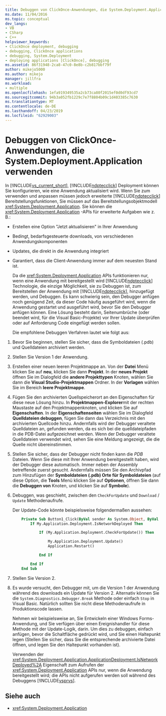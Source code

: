 ```yaml
---
title: Debuggen von ClickOnce-Anwendungen, die System.Deployment.Application verwenden | Microsoft-Dokumentation
ms.date: 11/04/2016
ms.topic: conceptual
dev_langs:
- VB
- CSharp
- C++
helpviewer_keywords:
- ClickOnce deployment, debugging
- debugging, ClickOnce applications
- debugging, System.Deployment
- deploying applications [ClickOnce], debugging
ms.assetid: 86f31948-2ca8-47c0-8e8b-c2b817bbf79f
author: mikejo5000
ms.author: mikejo
manager: jillfra
ms.workload:
- multiple
ms.openlocfilehash: 1efa919349535a2cb73ca80f2015ef0d0df93cd7
ms.sourcegitcommit: 94b3a052fb1229c7e7f8804b09c1d403385c7630
ms.translationtype: MT
ms.contentlocale: de-DE
ms.lasthandoff: 04/23/2019
ms.locfileid: "62929003"
---
```

# <a name="debug-clickonce-applications-that-use-systemdeploymentapplication"></a>Debuggen von ClickOnce-Anwendungen, die System.Deployment.Application verwenden
In [!INCLUDE[vs_current_short](../code-quality/includes/vs_current_short_md.md)], [!INCLUDE[ndptecclick](../deployment/includes/ndptecclick_md.md)] Deployment können Sie konfigurieren, wie eine Anwendung aktualisiert wird. Wenn Sie zum verwenden und anpassen müssen jedoch erweiterte [!INCLUDE[ndptecclick](../deployment/includes/ndptecclick_md.md)] Bereitstellungsfunktionen, Sie müssen auf das Bereitstellungsobjektmodell <xref:System.Deployment.Application>. Sie können die <xref:System.Deployment.Application> -APIs für erweiterte Aufgaben wie z. B.:

- Erstellen eine Option "Jetzt aktualisieren" in Ihrer Anwendung

- Bedingt, bedarfsgesteuerte downloads, von verschiedenen Anwendungskomponenten

- Updates, die direkt in die Anwendung integriert

- Garantiert, dass die Client-Anwendung immer auf dem neuesten Stand ist.

  Da die <xref:System.Deployment.Application> APIs funktionieren nur, wenn eine Anwendung mit bereitgestellt wird [!INCLUDE[ndptecclick](../deployment/includes/ndptecclick_md.md)] Technologie, die einzige Möglichkeit, sie zu Debuggen ist, zum Bereitstellen der Anwendung mit [!INCLUDE[ndptecclick](../deployment/includes/ndptecclick_md.md)], hinzugefügt werden, und Debuggen. Es kann schwierig sein, den Debugger anfügen noch genügend Zeit, da dieser Code häufig ausgeführt wird, wenn die Anwendung gestartet und ausgeführt wird, bevor Sie den Debugger anfügen können. Eine Lösung besteht darin, Seitenumbrüche (oder beendet wird, für die Visual Basic-Projekte) vor Ihrer Update überprüfen oder auf Anforderung Code eingefügt werden sollen.

  Die empfohlene Debuggen Verfahren lautet wie folgt aus:

1. Bevor Sie beginnen, stellen Sie sicher, dass die Symboldateien (.pdb) und Quelldateien archiviert werden.

2. Stellen Sie Version 1 der Anwendung.

3. Erstellen einer neuen leeren Projektmappe an. Von der **Datei** Menü klicken Sie auf **neu**, klicken Sie dann **Projekt**. In der **neues Projekt** öffnen Sie im Dialogfeld die **andere Projekttypen** Knoten, wählen Sie dann die **Visual Studio-Projektmappen** Ordner. In der **Vorlagen** wählen Sie im Bereich **leere Projektmappe**.

4. Fügen Sie den archivierten Quellspeicherort an den Eigenschaften für diese neue Lösung hinzu. In **Projektmappen-Explorer**mit der rechten Maustaste auf den Projektmappenknoten, und klicken Sie auf **Eigenschaften**. In der **Eigenschaftenseiten** wählen Sie im Dialogfeld **Quelldateien debuggen**, fügen Sie dann das Verzeichnis mit den archivierten Quellcode hinzu. Andernfalls wird der Debugger veraltete Quelldateien an, gefunden werden, da es sich bei die quelldateipfaden in die PDB-Datei aufgezeichnet werden. Wenn der Debugger veraltete Quelldateien verwendet wird, sehen Sie eine Meldung angezeigt, die die Quelle nicht übereinstimmen.

5. Stellen Sie sicher, dass der Debugger nicht finden kann die *PDB* Dateien. Wenn Sie diese mit Ihrer Anwendung bereitgestellt haben, wird der Debugger diese automatisch. Immer neben der Assembly betreffende zuerst gesucht. Andernfalls müssen Sie den Archivpfad zum Hinzufügen der **Symboldateien (.pdb) Orte für Symboldateien** (auf diese Option, die **Tools** Menü klicken Sie auf **Optionen**, öffnen Sie dann die  **Debuggen von** Knoten, und klicken Sie auf **Symbole**).

6. Debuggen, was geschieht, zwischen den `CheckForUpdate` und `Download` / `Update` Methodenaufrufe.

    Der Update-Code könnte beispielsweise folgendermaßen aussehen:

   ```vb
       Private Sub Button1_Click(ByVal sender As System.Object, ByVal e As System.EventArgs) Handles Button1.Click
           If My.Application.Deployment.IsNetworkDeployed Then

               If (My.Application.Deployment.CheckForUpdate()) Then

                   My.Application.Deployment.Update()
                   Application.Restart()

               End If

           End If
       End Sub
   ```

7. Stellen Sie Version 2.

8. Es wurde versucht, den Debugger mit, um die Version 1 der Anwendung während des downloads ein Update für Version 2. Alternativ können Sie die `System.Diagnostics.Debugger.Break` Methode oder einfach `Stop` in Visual Basic. Natürlich sollten Sie nicht diese Methodenaufrufe in Produktionscode lassen.

    Nehmen wir beispielsweise an, Sie Entwickeln einer Windows Forms-Anwendung, und Sie verfügen über einen Ereignishandler für diese Methode mit der Update-Logik, darin. Um dies zu debuggen, einfach anfügen, bevor die Schaltfläche gedrückt wird, und Sie einen Haltepunkt legen (Stellen Sie sicher, dass Sie die entsprechende archivierte Datei öffnen, und legen Sie den Haltepunkt vorhanden ist).

   Verwenden der <xref:System.Deployment.Application.ApplicationDeployment.IsNetworkDeployed%2A> Eigenschaft zum Aufrufen der <xref:System.Deployment.Application> APIs nur, wenn die Anwendung bereitgestellt wird; die APIs nicht aufgerufen werden soll während des Debuggens [!INCLUDE[vsprvs](../code-quality/includes/vsprvs_md.md)].

## <a name="see-also"></a>Siehe auch
- <xref:System.Deployment.Application>